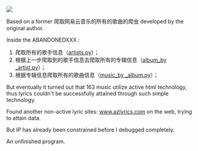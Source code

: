 ![](https://img.shields.io/badge/Python-3.5.2-blue.svg)

Based on a former 爬取网易云音乐的所有的歌曲的爬虫 developed by the original author.

Inside the ABANDONEDXXX :
1. 爬取所有的歌手信息（[artists.py](music_163/artists.py)）；
2. 根据上一步爬取到的歌手信息去爬取所有的专辑信息（[album_by _artist.py](music_163/album_by_artist.py)）；
3. 根据专辑信息爬取所有的歌曲信息（[music_by _album.py](music_163/music_by_album.py)）；

But eventually it turned out that 163 music utilize active html technology, thus lyrics couldn't be successfully attained through such simple technology.

Found another non-active lyric sites: www.azlyrics.com on the web, trying to attain data.

But IP has already been constrained before I debugged completely.

An unfinished program.
